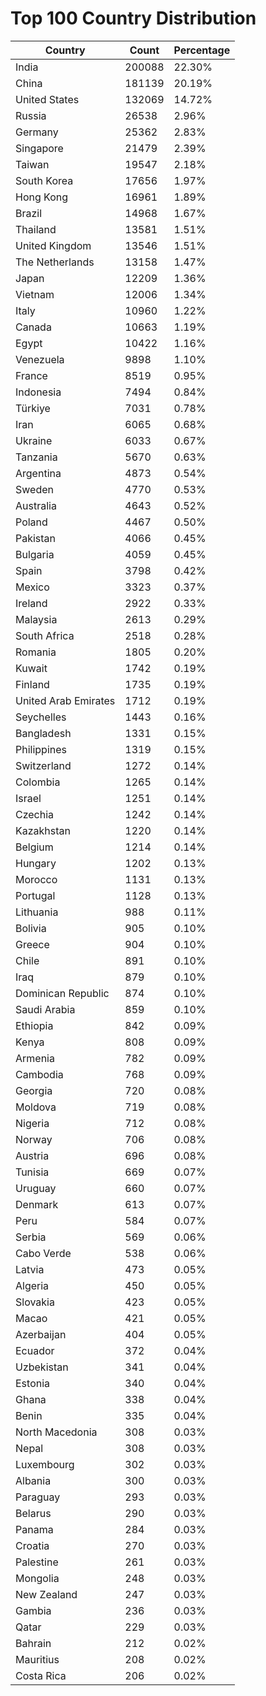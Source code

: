 # Top 100 Country Distribution
| Country | Count | Percentage |
|----|----|----|
| India | 200088 | 22.30% |
| China | 181139 | 20.19% |
| United States | 132069 | 14.72% |
| Russia | 26538 | 2.96% |
| Germany | 25362 | 2.83% |
| Singapore | 21479 | 2.39% |
| Taiwan | 19547 | 2.18% |
| South Korea | 17656 | 1.97% |
| Hong Kong | 16961 | 1.89% |
| Brazil | 14968 | 1.67% |
| Thailand | 13581 | 1.51% |
| United Kingdom | 13546 | 1.51% |
| The Netherlands | 13158 | 1.47% |
| Japan | 12209 | 1.36% |
| Vietnam | 12006 | 1.34% |
| Italy | 10960 | 1.22% |
| Canada | 10663 | 1.19% |
| Egypt | 10422 | 1.16% |
| Venezuela | 9898 | 1.10% |
| France | 8519 | 0.95% |
| Indonesia | 7494 | 0.84% |
| Türkiye | 7031 | 0.78% |
| Iran | 6065 | 0.68% |
| Ukraine | 6033 | 0.67% |
| Tanzania | 5670 | 0.63% |
| Argentina | 4873 | 0.54% |
| Sweden | 4770 | 0.53% |
| Australia | 4643 | 0.52% |
| Poland | 4467 | 0.50% |
| Pakistan | 4066 | 0.45% |
| Bulgaria | 4059 | 0.45% |
| Spain | 3798 | 0.42% |
| Mexico | 3323 | 0.37% |
| Ireland | 2922 | 0.33% |
| Malaysia | 2613 | 0.29% |
| South Africa | 2518 | 0.28% |
| Romania | 1805 | 0.20% |
| Kuwait | 1742 | 0.19% |
| Finland | 1735 | 0.19% |
| United Arab Emirates | 1712 | 0.19% |
| Seychelles | 1443 | 0.16% |
| Bangladesh | 1331 | 0.15% |
| Philippines | 1319 | 0.15% |
| Switzerland | 1272 | 0.14% |
| Colombia | 1265 | 0.14% |
| Israel | 1251 | 0.14% |
| Czechia | 1242 | 0.14% |
| Kazakhstan | 1220 | 0.14% |
| Belgium | 1214 | 0.14% |
| Hungary | 1202 | 0.13% |
| Morocco | 1131 | 0.13% |
| Portugal | 1128 | 0.13% |
| Lithuania | 988 | 0.11% |
| Bolivia | 905 | 0.10% |
| Greece | 904 | 0.10% |
| Chile | 891 | 0.10% |
| Iraq | 879 | 0.10% |
| Dominican Republic | 874 | 0.10% |
| Saudi Arabia | 859 | 0.10% |
| Ethiopia | 842 | 0.09% |
| Kenya | 808 | 0.09% |
| Armenia | 782 | 0.09% |
| Cambodia | 768 | 0.09% |
| Georgia | 720 | 0.08% |
| Moldova | 719 | 0.08% |
| Nigeria | 712 | 0.08% |
| Norway | 706 | 0.08% |
| Austria | 696 | 0.08% |
| Tunisia | 669 | 0.07% |
| Uruguay | 660 | 0.07% |
| Denmark | 613 | 0.07% |
| Peru | 584 | 0.07% |
| Serbia | 569 | 0.06% |
| Cabo Verde | 538 | 0.06% |
| Latvia | 473 | 0.05% |
| Algeria | 450 | 0.05% |
| Slovakia | 423 | 0.05% |
| Macao | 421 | 0.05% |
| Azerbaijan | 404 | 0.05% |
| Ecuador | 372 | 0.04% |
| Uzbekistan | 341 | 0.04% |
| Estonia | 340 | 0.04% |
| Ghana | 338 | 0.04% |
| Benin | 335 | 0.04% |
| North Macedonia | 308 | 0.03% |
| Nepal | 308 | 0.03% |
| Luxembourg | 302 | 0.03% |
| Albania | 300 | 0.03% |
| Paraguay | 293 | 0.03% |
| Belarus | 290 | 0.03% |
| Panama | 284 | 0.03% |
| Croatia | 270 | 0.03% |
| Palestine | 261 | 0.03% |
| Mongolia | 248 | 0.03% |
| New Zealand | 247 | 0.03% |
| Gambia | 236 | 0.03% |
| Qatar | 229 | 0.03% |
| Bahrain | 212 | 0.02% |
| Mauritius | 208 | 0.02% |
| Costa Rica | 206 | 0.02% |
